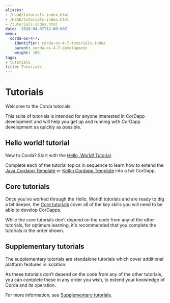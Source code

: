 ```yaml
---
aliases:
- /head/tutorials-index.html
- /HEAD/tutorials-index.html
- /tutorials-index.html
date: '2020-04-07T12:00:00Z'
menu:
  corda-os-4-7:
    identifier: corda-os-4-7-tutorials-index
    parent: corda-os-4-7-development
    weight: 100
tags:
- tutorials
title: Tutorials
---
```



#  Tutorials

Welcome to the Corda tutorials!

This suite of tutorials is intended for anyone interested in CorDapp development and will help you get up and running with CorDapp development as quickly as possible.


## Hello world! tutorial

New to Corda? Start with the [Hello, World! Tutorial](hello-world-introduction.md).

Complete each of the tutorial topics in sequence to learn how to extend the [Java Cordapp Template](https://github.com/corda/cordapp-template-java) or [Kotlin Cordapp Template](https://github.com/corda/cordapp-template-kotlin) into a full CorDapp.

## Core tutorials

Once you've worked through the Hello, World! tutorials and are ready to dig a bit deeper, the [Core tutorials](core-tutorials-index.md) cover all of the key skills you will need to be able to develop CorDapps.

While the core tutorials don’t depend on the code from any of the other tutorials, for optimum learning, it's recommended that you complete the tutorials in the order shown.

## Supplementary tutorials

The supplementary tutorials are standalone tutorials which cover additional platform features in isolation.

As these tutorials don’t depend on the code from any of the other tutorials, you can complete these in any order you wish, to extend your knowledge of Corda and its operation.

For more information, see [Supplementary tutorials](supplementary-tutorials-index.md).
